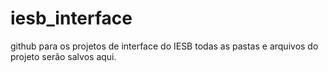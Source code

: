 # iesb_interface
github para os projetos de interface do IESB
todas as pastas e arquivos do projeto serão salvos aqui.
